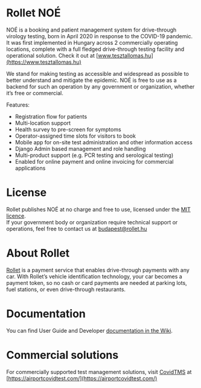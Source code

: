 # Rollet NOÉ

NOÉ is a booking and patient management system for drive-through virology
testing, born in April 2020 in response to the COVID-19 pandemic. It was first
implemented in Hungary across 2 commercially operating locations, complete with
a full fledged drive-through testing facility and operational solution. Check it
out at [www.tesztallomas.hu](https://www.tesztallomas.hu)

We stand for making testing as accessible and widespread as possible to better
understand and mitigate the epidemic. NOÉ is free to use as a backend for such
an operation by any government or organization, whether it’s free or commercial.

Features:

- Registration flow for patients
- Multi-location support
- Health survey to pre-screen for symptoms
- Operator-assigned time slots for visitors to book
- Mobile app for on-site test administration and other information access
- Django Admin based management and role handling
- Multi-product support (e.g. PCR testing and serological testing)
- Enabled for online payment and online invoicing for commercial applications

# License

Rollet publishes NOÉ at no charge and free to use, licensed under the [MIT
licence](LICENSE).  
If your government body or organization require technical
support or operations, feel free to contact us at budapest@rollet.hu

# About Rollet

[Rollet](http://www.rolletpay.com) is a payment service that enables drive-through payments with any car.
With Rollet’s vehicle identification technology, your car becomes a payment
token, so no cash or card payments are needed at parking lots, fuel stations, or
even drive-through restaurants.

# Documentation

You can find User Guide and Developer [documentation in the Wiki](https://github.com/rollethu/noe/wiki).


# Commercial solutions

For commercially supported test management solutions, visit [CovidTMS](https://airportcovidtest.com/) at [https://airportcovidtest.com/](https://airportcovidtest.com/)
